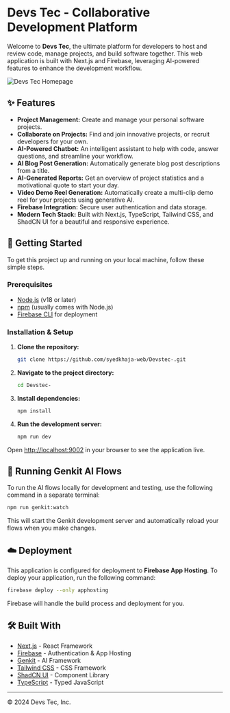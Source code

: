 # Devs Tec - Collaborative Development Platform

Welcome to **Devs Tec**, the ultimate platform for developers to host and review code, manage projects, and build software together. This web application is built with Next.js and Firebase, leveraging AI-powered features to enhance the development workflow.

![Devs Tec Homepage](https://placehold.co/1200x630.png)

## ✨ Features

- **Project Management:** Create and manage your personal software projects.
- **Collaborate on Projects:** Find and join innovative projects, or recruit developers for your own.
- **AI-Powered Chatbot:** An intelligent assistant to help with code, answer questions, and streamline your workflow.
- **AI Blog Post Generation:** Automatically generate blog post descriptions from a title.
- **AI-Generated Reports:** Get an overview of project statistics and a motivational quote to start your day.
- **Video Demo Reel Generation:** Automatically create a multi-clip demo reel for your projects using generative AI.
- **Firebase Integration:** Secure user authentication and data storage.
- **Modern Tech Stack:** Built with Next.js, TypeScript, Tailwind CSS, and ShadCN UI for a beautiful and responsive experience.

## 🚀 Getting Started

To get this project up and running on your local machine, follow these simple steps.

### Prerequisites

- [Node.js](https://nodejs.org/) (v18 or later)
- [npm](https://www.npmjs.com/) (usually comes with Node.js)
- [Firebase CLI](https://firebase.google.com/docs/cli) for deployment

### Installation & Setup

1.  **Clone the repository:**
    ```bash
    git clone https://github.com/syedkhaja-web/Devstec-.git
    ```

2.  **Navigate to the project directory:**
    ```bash
    cd Devstec-
    ```

3.  **Install dependencies:**
    ```bash
    npm install
    ```

4.  **Run the development server:**
    ```bash
    npm run dev
    ```

Open [http://localhost:9002](http://localhost:9002) in your browser to see the application live.

## 🤖 Running Genkit AI Flows

To run the AI flows locally for development and testing, use the following command in a separate terminal:

```bash
npm run genkit:watch
```
This will start the Genkit development server and automatically reload your flows when you make changes.

## ☁️ Deployment

This application is configured for deployment to **Firebase App Hosting**. To deploy your application, run the following command:

```bash
firebase deploy --only apphosting
```

Firebase will handle the build process and deployment for you.

## 🛠️ Built With

- [Next.js](https://nextjs.org/) - React Framework
- [Firebase](https://firebase.google.com/) - Authentication & App Hosting
- [Genkit](https://firebase.google.com/docs/genkit) - AI Framework
- [Tailwind CSS](https://tailwindcss.com/) - CSS Framework
- [ShadCN UI](https://ui.shadcn.com/) - Component Library
- [TypeScript](https://www.typescriptlang.org/) - Typed JavaScript

---

&copy; 2024 Devs Tec, Inc.